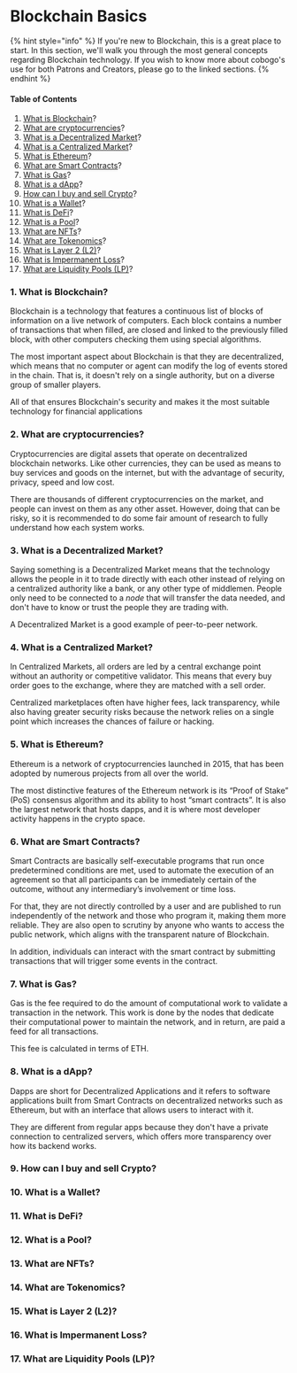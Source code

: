 # Blockchain Basics

{% hint style="info" %}
If you're new to Blockchain, this is a great place to start. In this section, we'll walk you through the most general concepts regarding Blockchain technology. If you wish to know more about cobogo's use for both Patrons and Creators, please go to the linked sections.
{% endhint %}

#### Table of Contents

1. [What is Blockchain](blockchain-basics.md#1.-what-is-blockchain)?
2. [What are cryptocurrencies](blockchain-basics.md#2.-what-are-cryptocurrencies)?
3. [What is a Decentralized Market](blockchain-basics.md#3.-what-is-a-decentralized-market)?
4. [What is a Centralized Market](blockchain-basics.md#4.-what-is-a-centralized-market)?
5. [What is Ethereum](blockchain-basics.md#5.-what-is-ethereum)?
6. [What are Smart Contracts](blockchain-basics.md#6.-what-are-smart-contracts)?
7. [What is Gas](blockchain-basics.md#7.-what-is-gas)?
8. [What is a dApp](blockchain-basics.md#8.-what-is-a-dapp)?
9. [How can I buy and sell Crypto](blockchain-basics.md#9.-how-can-i-buy-and-sell-crypto)?
10. [What is a Wallet](blockchain-basics.md#10.-what-is-a-wallet)?
11. [What is DeFi](blockchain-basics.md#11.-what-is-defi)?
12. [What is a Pool](blockchain-basics.md#12.-what-is-a-pool)?
13. [What are NFTs](blockchain-basics.md#13.-what-are-nfts)?
14. [What are Tokenomics](blockchain-basics.md#14.-what-are-tokenomics)?
15. [What is Layer 2 (L2)](blockchain-basics.md#15.-what-is-layer-2-l2)?
16. [What is Impermanent Loss](blockchain-basics.md#16.-what-is-impermanent-loss)?
17. [What are Liquidity Pools (LP)](blockchain-basics.md#17.-what-are-liquidity-pools-lp)?

### 1. What is Blockchain?

Blockchain is a technology that features a continuous list of blocks of information on a live network of computers. Each block contains a number of transactions that when filled, are closed and linked to the previously filled block, with other computers checking them using special algorithms.&#x20;

The most important aspect about Blockchain is that they are decentralized, which means that no computer or agent can modify the log of events stored in the chain. That is, it doesn't rely on a single authority, but on a diverse group of smaller players.

All of that ensures Blockchain's security and makes it the most suitable technology for financial applications

### 2. What are cryptocurrencies?

Cryptocurrencies are digital assets that operate on decentralized blockchain networks. Like other currencies, they can be used as means to buy services and goods on the internet, but with the advantage of security, privacy, speed and low cost.&#x20;

There are thousands of different cryptocurrencies on the market, and people can invest on them as any other asset. However, doing that can be risky, so it is recommended to do some fair amount of research to fully understand how each system works.

### 3. What is a Decentralized Market?

Saying something is a Decentralized Market means that the technology allows the people in it to trade directly with each other instead of relying on a centralized authority like a bank, or any other type of middlemen. People only need to be connected to a _node_ that will transfer the data needed, and don't have to know or trust the people they are trading with.

A Decentralized Market is a good example of peer-to-peer network.

### 4. What is a Centralized Market?

In Centralized Markets, all orders are led by a central exchange point without an authority or competitive validator. This means that every buy order goes to the exchange, where they are matched with a sell order.

Centralized marketplaces often have higher fees, lack transparency, while also having greater security risks because the network relies on a single point which increases the chances of failure or hacking.

### 5. What is Ethereum?

Ethereum is a network of cryptocurrencies launched in 2015, that has been adopted by numerous projects from all over the world.

The most distinctive features of the Ethereum network is its “Proof of Stake” (PoS) consensus algorithm and its ability to host “smart contracts”. It is also the largest network that hosts dapps, and it is where most developer activity happens in the crypto space.

### 6. What are Smart Contracts?

Smart Contracts are basically self-executable programs that run once predetermined conditions are met, used to automate the execution of an agreement so that all participants can be immediately certain of the outcome, without any intermediary’s involvement or time loss.

For that, they are not directly controlled by a user and are published to run independently of the network and those who program it, making them more reliable. They are also open to scrutiny by anyone who wants to access the public network, which aligns with the transparent nature of Blockchain.

In addition, individuals can interact with the smart contract by submitting transactions that will trigger some events in the contract.&#x20;

### 7. What is Gas?

Gas is the fee required to do the amount of computational work to validate a transaction in the network. This work is done by the nodes that dedicate their computational power to maintain the network, and in return, are paid a feed for all transactions.&#x20;

This fee is calculated in terms of ETH.&#x20;

### 8. What is a dApp?

Dapps are short for Decentralized Applications and it refers to software applications built from Smart Contracts on decentralized networks such as Ethereum, but with an interface that allows users to interact with it.&#x20;

They are different from regular apps because they don't have a private connection to centralized servers, which offers more transparency over how its backend works.

### 9. How can I buy and sell Crypto?



### 10. What is a Wallet?

### 11. What is DeFi?

### 12. What is a Pool?

### 13. What are NFTs?

### 14. What are Tokenomics?

### 15. What is Layer 2 (L2)?

### 16. What is Impermanent Loss?

### 17. What are Liquidity Pools (LP)?
